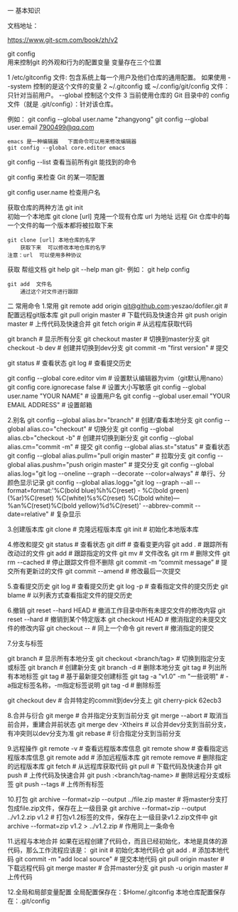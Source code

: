 

一 基本知识

文档地址：

https://www.git-scm.com/book/zh/v2

git config	
	用来控制git 的外观和行为的配置变量 变量存在三个位置

1	/etc/gitconfig 文件: 包含系统上每一个用户及他们仓库的通用配置。 如果使用
	--system 	  控制的是这个文件的变量
2	~/.gitconfig 或 ~/.config/git/config 文件：只针对当前用户。 
	 --global  控制这个文件
3	当前使用仓库的 Git 目录中的 config 文件（就是 .git/config）：针对该仓库。

例如：
	git config --global user.name "zhangyong"
	git config --global user.email 7900499@qq.com

	emacs 是一种编辑器   下面命令可以用来修改编辑器
 	git config --global core.editor emacs

git config --list
 	查看当前所有git 能找到的命令	

git config <key>
	来检查 Git 的某一项配置

git config user.name
	检查用户名


获取仓库的两种方法
	git init	
		初始一个本地库
	git clone [url]
		克隆一个现有仓库 url 为地址
		远程 Git 仓库中的每一个文件的每一个版本都将被拉取下来

	git clone [url] 本地仓库的名字
		获取下来  可以修改本地仓库的名字
	注意：url  可以使用多种协议
获取 帮组文档
	git help <verb>
	git <verb> --help
	man git-<verb>
例如：
	git help config



	git add  文件名
		通过这个对文件进行跟踪
二 常用命令
1.常用
git remote add origin git@github.com:yeszao/dofiler.git         # 配置远程git版本库
git pull origin master                                          # 下载代码及快速合并 
git push origin master                                          # 上传代码及快速合并
git fetch origin                                                # 从远程库获取代码

git branch                                                      # 显示所有分支
git checkout master                                             # 切换到master分支
git checkout -b dev                                             # 创建并切换到dev分支
git commit -m "first version"                                   # 提交

git status                                                      # 查看状态
git log                                                         # 查看提交历史


git config --global core.editor vim                             # 设置默认编辑器为vim（git默认用nano）
git config core.ignorecase false                                # 设置大小写敏感
git config --global user.name "YOUR NAME"                       # 设置用户名
git config --global user.email "YOUR EMAIL ADDRESS"             # 设置邮箱

2.别名
git config --global alias.br="branch"                 # 创建/查看本地分支
git config --global alias.co="checkout"               # 切换分支
git config --global alias.cb="checkout -b"            # 创建并切换到新分支
git config --global alias.cm="commit -m"              # 提交
git config --global alias.st="status"                 # 查看状态
git config --global alias.pullm="pull origin master"  # 拉取分支
git config --global alias.pushm="push origin master"  # 提交分支
git config --global alias.log="git log --oneline --graph --decorate --color=always" # 单行、分颜色显示记录
git config --global alias.logg="git log --graph --all --format=format:'%C(bold blue)%h%C(reset) - %C(bold green)(%ar)%C(reset) %C(white)%s%C(reset) %C(bold white)— %an%C(reset)%C(bold yellow)%d%C(reset)' --abbrev-commit --date=relative" # 复杂显示

3.创建版本库
git clone <url>                 # 克隆远程版本库
git init                        # 初始化本地版本库

4.修改和提交
git status                      # 查看状态
git diff                        # 查看变更内容
git add .                       # 跟踪所有改动过的文件
git add <file>                  # 跟踪指定的文件
git mv <old> <new>              # 文件改名
git rm <file>                   # 删除文件
git rm --cached <file>          # 停止跟踪文件但不删除
git commit -m “commit message”  # 提交所有更新过的文件
git commit --amend              # 修改最后一次提交

5.查看提交历史
git log                         # 查看提交历史
git log -p <file>               # 查看指定文件的提交历史
git blame <file>                # 以列表方式查看指定文件的提交历史

6.撤销
git reset --hard HEAD           # 撤消工作目录中所有未提交文件的修改内容
git reset --hard <version>      # 撤销到某个特定版本
git checkout HEAD <file>        # 撤消指定的未提交文件的修改内容
git checkout -- <file>          # 同上一个命令
git revert <commit>             # 撤消指定的提交


7.分支与标签

git branch                      # 显示所有本地分支
git checkout <branch/tag>       # 切换到指定分支或标签
git branch <new-branch>         # 创建新分支
git branch -d <branch>          # 删除本地分支
git tag                         # 列出所有本地标签
git tag <tagname>               # 基于最新提交创建标签
git tag -a "v1.0" -m "一些说明"  # -a指定标签名称，-m指定标签说明
git tag -d <tagname>            # 删除标签

git checkout dev                # 合并特定的commit到dev分支上
git cherry-pick 62ecb3

8.合并与衍合
git merge <branch>              # 合并指定分支到当前分支
git merge --abort               # 取消当前合并，重建合并前状态
git merge dev -Xtheirs          # 以合并dev分支到当前分支，有冲突则以dev分支为准
git rebase <branch>             # 衍合指定分支到当前分支


9.远程操作
git remote -v                   # 查看远程版本库信息
git remote show <remote>        # 查看指定远程版本库信息
git remote add <remote> <url>   # 添加远程版本库
git remote remove <remote>      # 删除指定的远程版本库
git fetch <remote>              # 从远程库获取代码
git pull <remote> <branch>      # 下载代码及快速合并
git push <remote> <branch>      # 上传代码及快速合并
git push <remote> :<branch/tag-name> # 删除远程分支或标签
git push --tags                 # 上传所有标签

10.打包
git archive --format=zip --output ../file.zip master    # 将master分支打包成file.zip文件，保存在上一级目录
git archive --format=zip --output ../v1.2.zip v1.2      # 打包v1.2标签的文件，保存在上一级目录v1.2.zip文件中
git archive --format=zip v1.2 > ../v1.2.zip             # 作用同上一条命令


11.远程与本地合并
如果在远程创建了代码仓，而且已经初始化，本地是具体的源代码，那么工作流程应该是：
git init                              # 初始化本地代码仓
git add .                             # 添加本地代码
git commit -m "add local source"      # 提交本地代码
git pull origin master                # 下载远程代码
git merge master                      # 合并master分支
git push -u origin master             # 上传代码

12.全局和局部变量配置
全局配置保存在：$Home/.gitconfig
本地仓库配置保存在：.git/config